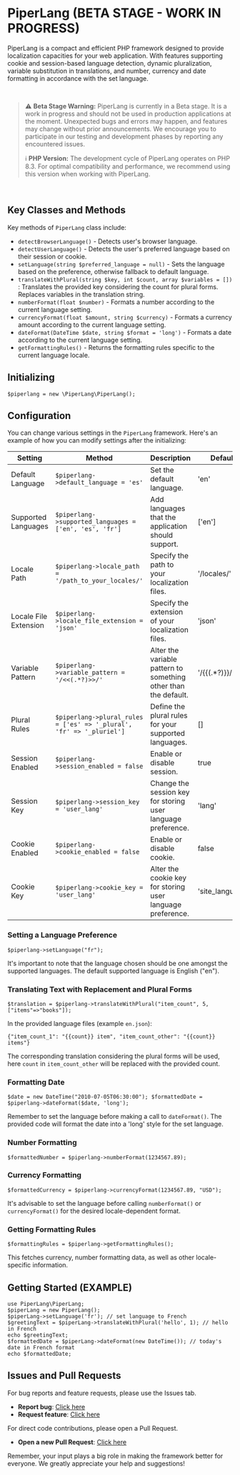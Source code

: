 # PiperLang (BETA STAGE - WORK IN PROGRESS)
PiperLang is a compact and efficient PHP framework designed to provide localization capacities for your web application. With features supporting cookie and session-based language detection, dynamic pluralization, variable substitution in translations, and number, currency and date formatting in accordance with the set language.

<br>

> :warning: **Beta Stage Warning:** PiperLang is currently in a Beta stage. It is a work in progress and should not be used in production applications at the moment. Unexpected bugs and errors may happen, and features may change without prior announcements. We encourage you to participate in our testing and development phases by reporting any encountered issues.
>
> :information_source: **PHP Version:** The development cycle of PiperLang operates on PHP 8.3. For optimal compatibility and performance, we recommend using this version when working with PiperLang.

<br>

## Key Classes and Methods
Key methods of `PiperLang` class include:

* `detectBrowserLanguage()` - Detects user's browser language.
* `detectUserLanguage()` - Detects the user's preferred language based on their session or cookie.
* `setLanguage(string $preferred_language = null)` - Sets the language based on the preference, otherwise fallback to default language.
* `translateWithPlural(string $key, int $count, array $variables = [])` : Translates the provided key considering the count for plural forms. Replaces variables in the translation string.
* `numberFormat(float $number)` - Formats a number according to the current language setting.
* `currencyFormat(float $amount, string $currency)` - Formats a currency amount according to the current language setting.
* `dateFormat(DateTime $date, string $format = 'long')` - Formats a date according to the current language setting.
* `getFormattingRules()` - Returns the formatting rules specific to the current language locale.

## Initializing
```$piperlang = new \PiperLang\PiperLang();```

## Configuration
You can change various settings in the `PiperLang` framework. Here's an example of how you can modify settings after the initializing:

| Setting               | Method                                                               | Description                                                     | Default         |
|-----------------------|----------------------------------------------------------------------|-----------------------------------------------------------------|-----------------|
| Default Language      | `$piperlang->default_language = 'es'`                                | Set the default language.                                       | 'en'            |
| Supported Languages   | `$piperlang->supported_languages = ['en', 'es', 'fr']`               | Add languages that the application should support.              | ['en']          |
| Locale Path           | `$piperlang->locale_path = '/path_to_your_locales/'`                 | Specify the path to your localization files.                    | '/locales/'     |
| Locale File Extension | `$piperlang->locale_file_extension = 'json'`                         | Specify the extension of your localization files.               | 'json'          |
| Variable Pattern      | `$piperlang->variable_pattern = '/<<(.*?)>>/'`                       | Alter the variable pattern to something other than the default. | '/{{(.*?)}}/'   |
| Plural Rules          | `$piperlang->plural_rules = ['es' => '_plural', 'fr' => '_pluriel']` | Define the plural rules for your supported languages.           | []              |
| Session Enabled       | `$piperlang->session_enabled = false`                                | Enable or disable session.                                      | true            |
| Session Key           | `$piperlang->session_key = 'user_lang'`                              | Change the session key for storing user language preference.    | 'lang'          |
| Cookie Enabled        | `$piperlang->cookie_enabled = false`                                 | Enable or disable cookie.                                       | false           |
| Cookie Key            | `$piperlang->cookie_key = 'user_lang'`                               | Alter the cookie key for storing user language preference.      | 'site_language' |

### Setting a Language Preference
```$piperlang->setLanguage("fr");```

It's important to note that the language chosen should be one amongst the supported languages. The default supported language is English ("en").

### Translating Text with Replacement and Plural Forms
```$translation = $piperlang->translateWithPlural("item_count", 5, ["items"=>"books"]);```

In the provided language files (example `en.json`):

    {"item_count_1": "{{count}} item", "item_count_other": "{{count}} items"}

The corresponding translation considering the plural forms will be used, here `count` in `item_count_other` will be replaced with the provided count.

### Formatting Date
```$date = new DateTime("2010-07-05T06:30:00"); $formattedDate = $piperlang->dateFormat($date, 'long');```

Remember to set the language before making a call to `dateFormat()`. The provided code will format the date into a 'long' style for the set language.

### Number Formatting 
```$formattedNumber = $piperlang->numberFormat(1234567.89);```

### Currency Formatting
```$formattedCurrency = $piperlang->currencyFormat(1234567.89, "USD");```

It's advisable to set the language before calling `numberFormat()` or `currencyFormat()` for the desired locale-dependent format.

### Getting Formatting Rules
```$formattingRules = $piperlang->getFormattingRules();```

This fetches currency, number formatting data, as well as other locale-specific information.

## Getting Started (EXAMPLE)
```use PiperLang\PiperLang;``` <br>
```$piperLang = new PiperLang();``` <br>
```$piperLang->setLanguage('fr'); // set language to French``` <br>
```$greetingText = $piperLang->translateWithPlural('hello', 1); // hello in French``` <br>
```echo $greetingText;``` <br>
```$formattedDate = $piperLang->dateFormat(new DateTime()); // today's date in French format``` <br>
```echo $formattedDate;```


## Issues and Pull Requests

For bug reports and feature requests, please use the Issues tab.

* **Report bug**: [Click here](https://github.com/JacobJoergensen/PiperLang/issues/)
* **Request feature**: [Click here](https://github.com/JacobJoergensen/PiperLang/issues/)

For direct code contributions, please open a Pull Request.

* **Open a new Pull Request**: [Click here](https://github.com/JacobJoergensen/PiperLang/compare)

Remember, your input plays a big role in making the framework better for everyone. We greatly appreciate your help and suggestions!

<br>
